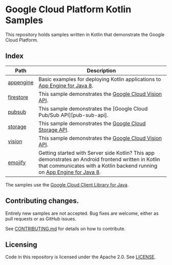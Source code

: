 # Google Cloud Platform Kotlin Samples

This repository holds samples written in Kotlin that demonstrate the Google
Cloud Platform.

## Index

|Path|Description|
|---|---|
|[appengine](appengine)|Basic examples for deploying Kotlin applications to [App Engine for Java 8][appengine].|
|[firestore](firestore)|This sample demonstrates the [Google Cloud Vision API][firestore-api].|
|[pubsub](pubsub)|This sample demonstrates the [Google Cloud Pub/Sub API][pub-sub-api].|
|[storage](storage)|This sample demonstrates the [Google Cloud Storage API][storage-api].|
|[vision](vision)|This sample demonstrates the [Google Cloud Vision API][vision-api].|
|[emojify](getting-started/android-with-appengine)|Getting started with Server side Kotlin? This app demonstrates an Android frontend written in Kotlin that communicates with a Kotlin backend running on [App Engine for Java 8][appengine].|

The samples use the [Google Cloud Client Library for Java][google-cloud-java].

## Contributing changes.

Entirely new samples are not accepted. Bug fixes are welcome, either as pull
requests or as GitHub issues.

See [CONTRIBUTING.md](CONTRIBUTING.md) for details on how to contribute.

## Licensing

Code in this repository is licensed under the Apache 2.0. See [LICENSE](LICENSE).

[appengine]: https://cloud.google.com/appengine/docs/standard/java/runtime-java8
[storage-api]: https://cloud.google.com/storage/
[vision-api]: https://cloud.google.com/vision/
[pubsub-api]: https://cloud.google.com/pubsub/
[firestore-api]: https://cloud.google.com/firestore/
[google-cloud-java]: https://googlecloudplatform.github.io/google-cloud-java

